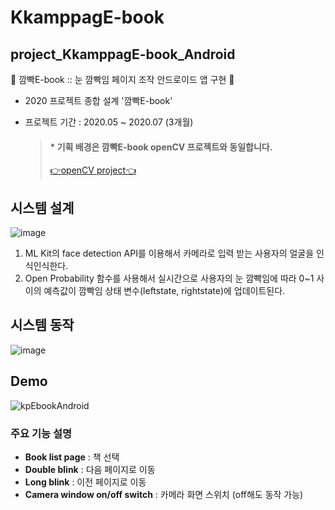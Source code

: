 # KkamppagE-book
## project_KkamppagE-book_Android
👀 깜빡E-book :: 눈 깜빡임 페이지 조작 안드로이드 앱 구현 👀
* 2020 프로젝트 종합 설계 '깜빡E-book'
* 프로젝트 기간 : 2020.05 ~ 2020.07 (3개월)  
  
  
  > #### * 기획 배경은 깜빡E-book openCV 프로젝트와 동일합니다.  
  > [👉openCV project👈](https://github.com/chaeyun0122/KkamppagE-book_openCV/#기획-배경)  
  
  
## 시스템 설계
![image](https://user-images.githubusercontent.com/79209568/111714343-c82f1c00-8894-11eb-90af-3c30c9d1dfc7.png)
1. ML Kit의 face detection API를 이용해서 카메라로 입력 받는 사용자의 얼굴을 인식인식한다.
2. Open Probability 함수를 사용해서 실시간으로 사용자의 눈 깜빡임에 따라 0~1 사이의 예측값이 깜빡임 상태 변수(leftstate, rightstate)에 업데이트된다.  
  
  
## 시스템 동작
![image](https://user-images.githubusercontent.com/79209568/111717983-83a77e80-889c-11eb-8bb8-6e79dfd7783f.png)
  
  
## Demo
![kpEbookAndroid](https://user-images.githubusercontent.com/79209568/111672540-68694e80-885d-11eb-9ff6-656600d17232.gif)

### 주요 기능 설명
* **Book list page** : 책 선택
* **Double blink** : 다음 페이지로 이동
* **Long blink** : 이전 페이지로 이동
* **Camera window on/off switch** : 카메라 화면 스위치 (off해도 동작 가능)
